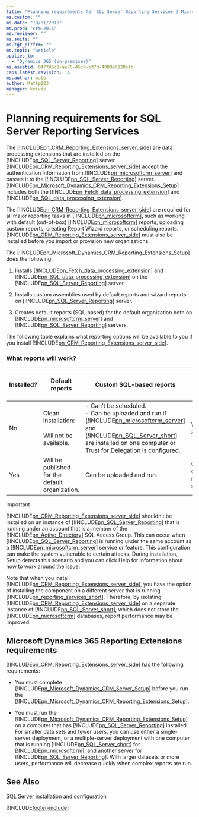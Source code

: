 ```yaml
---
title: "Planning requirements for SQL Server Reporting Services | Microsoft Docs"
ms.custom: ""
ms.date: "10/01/2018"
ms.prod: "crm-2016"
ms.reviewer: ""
ms.suite: ""
ms.tgt_pltfrm: ""
ms.topic: "article"
applies_to: 
  - "Dynamics 365 (on-premises)"
ms.assetid: 0477d5c9-ae75-45c7-b37d-4088e6928cfb
caps.latest.revision: 14
ms.author: matp
author: Mattp123
manager: kvivek
---
```

# Planning requirements for SQL Server Reporting Services



The [!INCLUDE[pn_CRM_Reporting_Extensions_server_side](../includes/pn-crm-reporting-extensions-server-side.md)] are data processing extensions that are installed on the [!INCLUDE[pn_SQL_Server_Reporting](../includes/pn-sql-server-reporting.md)] server. [!INCLUDE[pn_CRM_Reporting_Extensions_server_side](../includes/pn-crm-reporting-extensions-server-side.md)] accept the authentication information from [!INCLUDE[pn_microsoftcrm_server](../includes/pn-microsoftcrm-server.md)] and passes it to the [!INCLUDE[pn_SQL_Server_Reporting](../includes/pn-sql-server-reporting.md)] server. [!INCLUDE[pn_Microsoft_Dynamics_CRM_Reporting_Extensions_Setup](../includes/pn-microsoft-dynamics-crm-reporting-extensions-setup.md)] includes both the [!INCLUDE[pn_Fetch_data_processing_extension](../includes/pn-fetch-data-processing-extension.md)] and [!INCLUDE[pn_SQL_data_processing_extension](../includes/pn-sql-data-processing-extension.md)].  
  
 The [!INCLUDE[pn_CRM_Reporting_Extensions_server_side](../includes/pn-crm-reporting-extensions-server-side.md)] are required for all major reporting tasks in [!INCLUDE[pn_microsoftcrm](../includes/pn-microsoftcrm.md)], such as working with default (out-of-box) [!INCLUDE[pn_microsoftcrm](../includes/pn-microsoftcrm.md)] reports, uploading custom reports, creating Report Wizard reports, or scheduling reports. [!INCLUDE[pn_CRM_Reporting_Extensions_server_side](../includes/pn-crm-reporting-extensions-server-side.md)] must also be installed before you import or provision new organizations.  
  
 The [!INCLUDE[pn_Microsoft_Dynamics_CRM_Reporting_Extensions_Setup](../includes/pn-microsoft-dynamics-crm-reporting-extensions-setup.md)] does the following:  
  
1.  Installs [!INCLUDE[pn_Fetch_data_processing_extension](../includes/pn-fetch-data-processing-extension.md)] and [!INCLUDE[pn_SQL_data_processing_extension](../includes/pn-sql-data-processing-extension.md)] on the [!INCLUDE[pn_SQL_Server_Reporting](../includes/pn-sql-server-reporting.md)] server.  
  
2.  Installs custom assemblies used by default reports and wizard reports on [!INCLUDE[pn_SQL_Server_Reporting](../includes/pn-sql-server-reporting.md)] server.  
  
3.  Creates default reports (SQL-based) for the default organization both on [!INCLUDE[pn_microsoftcrm_server](../includes/pn-microsoftcrm-server.md)] and [!INCLUDE[pn_SQL_Server_Reporting](../includes/pn-sql-server-reporting.md)] servers.  
  
 The following table explains what reporting options will be available to you if you install [!INCLUDE[pn_CRM_Reporting_Extensions_server_side](../includes/pn-crm-reporting-extensions-server-side.md)].  
  
### What reports will work?  
  
|Installed?|Default reports|Custom SQL-based reports|Fetch-based Wizard reports|Custom Fetch-based reports|  
|----------------|---------------------|-------------------------------|---------------------------------|---------------------------------|  
|No|Clean installation:<br /><br /> Will not be available.|-   Can’t be scheduled.<br />-   Can be uploaded and run if [!INCLUDE[pn_microsoftcrm_server](../includes/pn-microsoftcrm-server.md)] and [!INCLUDE[pn_SQL_Server_short](../includes/pn-sql-server-short.md)] are installed on one computer or Trust for Delegation is configured.|Will not be available.|Cannot be uploaded and run.|  
|Yes|Will be published for the default organization.|Can be uploaded and run.|Can be created, run, and scheduled.|Can be uploaded, run, and scheduled.|  
  
> [!IMPORTANT]
>  [!INCLUDE[pn_CRM_Reporting_Extensions_server_side](../includes/pn-crm-reporting-extensions-server-side.md)] shouldn’t be installed on an instance of [!INCLUDE[pn_SQL_Server_Reporting](../includes/pn-sql-server-reporting.md)] that is running under an account that is a member of the [!INCLUDE[pn_Active_Directory](../includes/pn-active-directory.md)] SQL Access Group. This can occur when [!INCLUDE[pn_SQL_Server_Reporting](../includes/pn-sql-server-reporting.md)] is running under the same account as a [!INCLUDE[pn_microsoftcrm_server](../includes/pn-microsoftcrm-server.md)] service or feature. This configuration can make the system vulnerable to certain attacks. During installation, Setup detects this scenario and you can click Help for information about how to work around the issue.  
  
 Note that when you install [!INCLUDE[pn_CRM_Reporting_Extensions_server_side](../includes/pn-crm-reporting-extensions-server-side.md)], you have the option of installing the component on a different server that is running [!INCLUDE[pn_reporting_services_short](../includes/pn-reporting-services-short.md)]. Therefore, by isolating [!INCLUDE[pn_CRM_Reporting_Extensions_server_side](../includes/pn-crm-reporting-extensions-server-side.md)] on a separate instance of [!INCLUDE[pn_SQL_Server_short](../includes/pn-sql-server-short.md)], which does not store the [!INCLUDE[pn_microsoftcrm](../includes/pn-microsoftcrm.md)] databases, report performance may be improved.  
  
## Microsoft Dynamics 365 Reporting Extensions requirements  
 [!INCLUDE[pn_CRM_Reporting_Extensions_server_side](../includes/pn-crm-reporting-extensions-server-side.md)] has the following requirements:  
  
-   You must complete [!INCLUDE[pn_Microsoft_Dynamics_CRM_Server_Setup](../includes/pn-microsoft-dynamics-crm-server-setup.md)] before you run the [!INCLUDE[pn_Microsoft_Dynamics_CRM_Reporting_Extensions_Setup](../includes/pn-microsoft-dynamics-crm-reporting-extensions-setup.md)].  
  
-   You must run the [!INCLUDE[pn_Microsoft_Dynamics_CRM_Reporting_Extensions_Setup](../includes/pn-microsoft-dynamics-crm-reporting-extensions-setup.md)] on a computer that has [!INCLUDE[pn_SQL_Server_Reporting](../includes/pn-sql-server-reporting.md)] installed. For smaller data sets and fewer users, you can use either a single-server deployment, or a multiple-server deployment with one computer that is running [!INCLUDE[pn_SQL_Server_short](../includes/pn-sql-server-short.md)] for [!INCLUDE[pn_microsoftcrm](../includes/pn-microsoftcrm.md)], and another server for [!INCLUDE[pn_SQL_Server_Reporting](../includes/pn-sql-server-reporting.md)]. With larger datasets or more users, performance will decrease quickly when complex reports are run.  
  
## See Also  
 [SQL Server installation and configuration](sql-server-installation-and-configuration.md)   



[!INCLUDE[footer-include](../../../includes/footer-banner.md)]